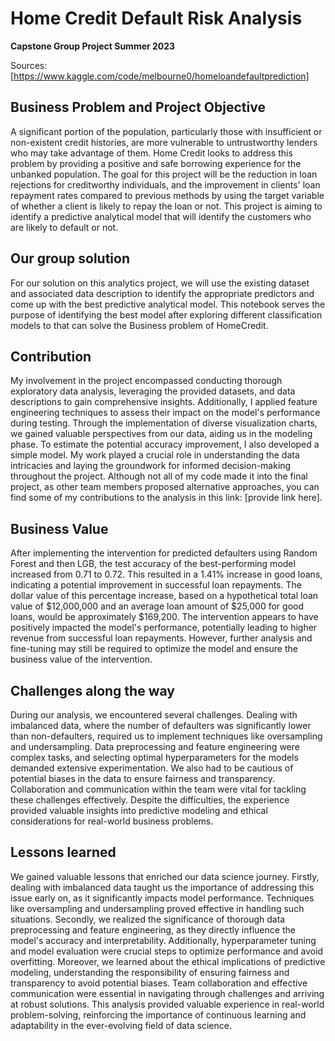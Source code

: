 # Home Credit Default Risk Analysis
**Capstone Group Project Summer 2023**

Sources: [https://www.kaggle.com/code/melbourne0/homeloandefaultprediction]

## Business Problem and Project Objective   
A significant portion of the population, particularly those with insufficient or non-existent credit histories, are more vulnerable to untrustworthy lenders who may take advantage of them. Home Credit looks to address this problem by providing a positive and safe borrowing experience for the unbanked population.
The goal for this project will be the reduction in loan rejections for creditworthy individuals, and the improvement in clients' loan repayment rates compared to previous methods by using the target variable of whether a client is likely to repay the loan or not. This project is aiming to identify a predictive analytical model that will identify the customers who are likely to default or not.

## Our group solution
For our solution on this analytics project, we will use the existing dataset and associated data description to identify the appropriate predictors and come up with the best predictive analytical model. This notebook serves the purpose of identifying the best model after exploring different classification models to that can solve the Business problem of HomeCredit.

## Contribution 
My involvement in the project encompassed conducting thorough exploratory data analysis, leveraging the provided datasets, and data descriptions to gain comprehensive insights. Additionally, I applied feature engineering techniques to assess their impact on the model's performance during testing. Through the implementation of diverse visualization charts, we gained valuable perspectives from our data, aiding us in the modeling phase. To estimate the potential accuracy improvement, I also developed a simple model. My work played a crucial role in understanding the data intricacies and laying the groundwork for informed decision-making throughout the project. Although not all of my code made it into the final project, as other team members proposed alternative approaches, you can find some of my contributions to the analysis in this link: [provide link here]. 

## Business Value
After implementing the intervention for predicted defaulters using Random Forest and then LGB, the test accuracy of the best-performing model increased from 0.71 to 0.72. This resulted in a 1.41% increase in good loans, indicating a potential improvement in successful loan repayments. The dollar value of this percentage increase, based on a hypothetical total loan value of $12,000,000 and an average loan amount of $25,000 for good loans, would be approximately $169,200. The intervention appears to have positively impacted the model's performance, potentially leading to higher revenue from successful loan repayments. However, further analysis and fine-tuning may still be required to optimize the model and ensure the business value of the intervention.

## Challenges along the way
During our analysis, we encountered several challenges. Dealing with imbalanced data, where the number of defaulters was significantly lower than non-defaulters, required us to implement techniques like oversampling and undersampling. Data preprocessing and feature engineering were complex tasks, and selecting optimal hyperparameters for the models demanded extensive experimentation. We also had to be cautious of potential biases in the data to ensure fairness and transparency. Collaboration and communication within the team were vital for tackling these challenges effectively. Despite the difficulties, the experience provided valuable insights into predictive modeling and ethical considerations for real-world business problems.

## Lessons learned
We gained valuable lessons that enriched our data science journey. Firstly, dealing with imbalanced data taught us the importance of addressing this issue early on, as it significantly impacts model performance. Techniques like oversampling and undersampling proved effective in handling such situations. Secondly, we realized the significance of thorough data preprocessing and feature engineering, as they directly influence the model's accuracy and interpretability. Additionally, hyperparameter tuning and model evaluation were crucial steps to optimize performance and avoid overfitting. Moreover, we learned about the ethical implications of predictive modeling, understanding the responsibility of ensuring fairness and transparency to avoid potential biases. Team collaboration and effective communication were essential in navigating through challenges and arriving at robust solutions. This analysis provided valuable experience in real-world problem-solving, reinforcing the importance of continuous learning and adaptability in the ever-evolving field of data science.
